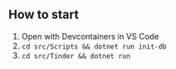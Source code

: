 ## How to start

1. Open with Devcontainers in VS Code
2. `cd src/Scripts && dotnet run init-db`
3. `cd src/Tinder && dotnet run`


